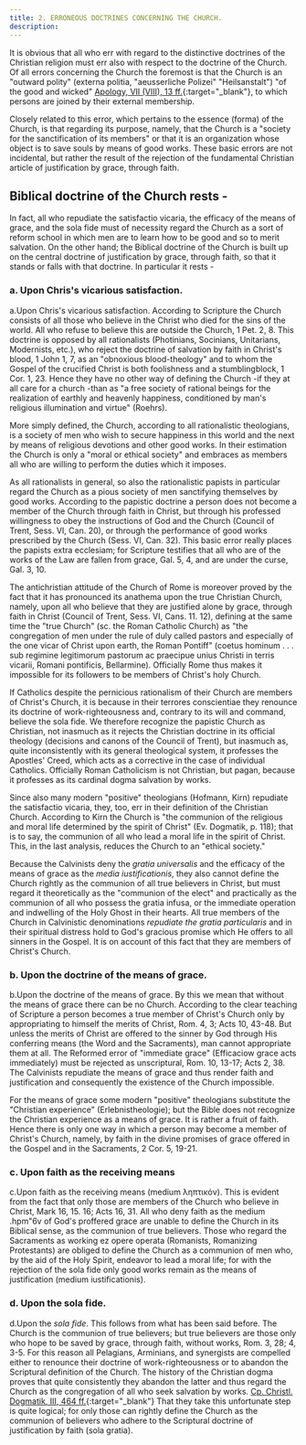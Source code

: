 ```yaml
---
title: 2. ERRONEOUS DOCTRINES CONCERNING THE CHURCH.
description: 
---
```


It is obvious that all who err with regard to the distinctive doctrines of the Christian religion must err also with respect to the doctrine of the Church. Of all errors concerning the Church the foremost is that the Church is an "outward polity" (externa politia, "aeusserliche Polizei" "Heilsanstalt") "of the good and wicked" [Apology, VII (VIII), 13 ff.](https://boc.confident.faith/ap-vii-0013){:target="_blank"}, to which persons are joined by their external membership.

Closely related to this error, which pertains to the essence (forma) of the Church, is that regarding its purpose, namely, that the Church is a "society for the sanctification of its members" or that it is an organization whose object is to save souls by means of good works. These basic errors are not incidental, but rather the result of the rejection of the fundamental Christian article of justification by grace, through faith.

## Biblical doctrine of the Church rests - 
In fact, all who repudiate the satisfactio vicaria, the efficacy of the means of grace, and the sola fide must of necessity regard the Church as a sort of reform school in which men are to learn how to be good and so to merit salvation. On the other hand; the Biblical doctrine of the Church is built up on the central doctrine of justification by grace, through faith, so that it stands or falls with that doctrine. In particular it rests - 

### a. Upon Chris's vicarious satisfaction.
a.Upon Chris's vicarious satisfaction. According to Scripture the Church consists of all those who believe in the Christ who died for the sins of the world. All who refuse to believe this are outside the Church, 1 Pet. 2, 8. This doctrine is opposed by all rationalists (Photinians, Socinians, Unitarians, Modernists, etc.), who reject the doctrine of salvation by faith in Christ's blood, 1 John 1, 7, as an "obnoxious blood-theology" and to whom the Gospel of the crucified Christ is both foolishness and a stumblingblock, 1 Cor. 1, 23. Hence they have no other way of defining the Church -if they at all care for a church -than as "a free society of rational beings for the realization of earthly and heavenly happiness, conditioned by man's religious illumination and virtue" (Roehrs).

More simply defined, the Church, according to all rationalistic theologians, is a society of men who wish to secure happiness in this world and the next by means of religious devotions and other good works. In their estimation the Church is only a "moral or ethical society" and embraces as members all who are willing to perform the duties which it imposes.

As all rationalists in general, so also the rationalistic papists in particular regard the Church as a pious society of men sanctifying themselves by good works. According to the papistic doctrine a person does not become a member of the Church through faith in Christ, but through his professed willingness to obey the instructions of God and the Church (Council of Trent, Sess. VI, Can. 20), or through the performance of good works prescribed by the Church (Sess. VI, Can. 32). This basic error really places the papists extra ecclesiam; for Scripture testifies that all who are of the works of the Law are fallen from grace, Gal. 5, 4, and are under the curse, Gal. 3, 10.

The antichristian attitude of the Church of Rome is moreover proved by the fact that it has pronounced its anathema upon the true Christian Church, namely, upon all who believe that they are justified alone by grace, through faith in Christ (Council of Trent, Sess. VI, Cans. 11. 12), defining at the same time the "true Church" (sc. the Roman Catholic Church) as "the congregation of men under the rule of duly called pastors and especially of the one vicar of Christ upon earth, the Roman Pontiff" (coetus hominum . . . sub regimine legitimorum pastorum ac praecipue unius Christi in terris vicarii, Romani pontificis, Bellarmine). Officially Rome thus makes it impossible for its followers to be members of Christ's holy Church.

If Catholics despite the pernicious rationalism of their Church are members of Christ's Church, it is because in their terrores conscientiae they renounce its doctrine of work-righteousness and, contrary to its will and command, believe the sola fide. We therefore recognize the papistic Church as Christian, not inasmuch as it rejects the Christian doctrine in its official theology (decisions and canons of the Council of Trent), but inasmuch as, quite inconsistently with its general theological system, it professes the Apostles' Creed, which acts as a corrective in the case of individual Catholics. Officially Roman Catholicism is not Christian, but pagan, because it professes as its cardinal dogma salvation by works.

Since also many modern "positive" theologians (Hofmann, Kirn) repudiate the satisfactio vicaria, they, too, err in their definition of the Christian Church. According to Kirn the Church is "the communion of the religious and moral life determined by the spirit of Christ" (Ev. Dogmatik, p. 118); that is to say, the communion of all who lead a moral life in the spirit of Christ. This, in the last analysis, reduces the Church to an "ethical society."

Because the Calvinists deny the _gratia universalis_ and the efficacy of the means of grace as the _media iustificationis_, they also cannot define the Church rightly as the communion of all true believers in Christ, but must regard it theoretically as the "communion of the elect" and practically as the communion of all who possess the gratia infusa, or the immediate operation and indwelling of the Holy Ghost in their hearts. All true members of the Church in Calvinistic denominations _repudiate the gratia particularis_ and in their spiritual distress hold to God's gracious promise which He offers to all sinners in the Gospel. It is on account of this fact that they are members of Christ's Church.

### b. Upon the doctrine of the means of grace.
b.Upon the doctrine of the means of grace. By this we mean that without the means of grace there can be no Church. According to the clear teaching of Scripture a person becomes a true member of Christ's Church only by appropriating to himself the merits of Christ, Rom. 4, 3; Acts 10, 43-48. But unless the merits of Christ are offered to the sinner by God through His conferring means (the Word and the Sacraments), man cannot appropriate them at all. The Reformed error of "immediate grace" (Efficaciow grace acts immediately) must be rejected as unscriptural, Rom. 10, 13-17; Acts 2, 38. The Calvinists repudiate the means of grace and thus render faith and justification and consequently the existence of the Church impossible.

For the means of grace some modern "positive" theologians substitute the "Christian experience" (Erlebnistheologie); but the Bible does not recognize the Christian experience as a means of grace. It is rather a fruit of faith. Hence there is only one way in which a person may become a member of Christ's Church, namely, by faith in the divine promises of grace offered in the Gospel and in the Sacraments, 2 Cor. 5, 19-21.

### c. Upon faith as the receiving means
c.Upon faith as the receiving means (medium ληπτικόν). This is evident from the fact that only those are members of the Church who believe in Christ, Mark 16, 15. 16; Acts 16, 31. All who deny faith as the medium .hpm"6v of God's proffered grace are unable to define the Church in its Biblical sense, as the communion of true believers. Those who regard the Sacraments as working ez opere operata (Romanists, Romanizing Protestants) are obliged to define the Church as a communion of men who, by the aid of the Holy Spirit, endeavor to lead a moral life; for with the rejection of the sola fide only good works remain as the means of justification (medium iustificationis).

### d. Upon the sola fide.
d.Upon the _sola fide_. This follows from what has been said before. The Church is the communion of true believers; but true believers are those only who hope to be saved by grace, through faith, without works, Rom. 3, 28; 4, 3-5. For this reason all Pelagians, Arminians, and synergists are compelled either to renounce their doctrine of work-righteousness or to abandon the Scriptural definition of the Church. The history of the Christian dogma proves that quite consistently they abandon the latter and thus regard the Church as the congregation of all who seek salvation by works. [Cp. Christl. Dogmatik, III, 464 ff.](https://archive.org/details/cdk-vol-3-deep-l-en-corrected-2023-11-28-no-shading/page/463/mode/2up){:target="_blank"} That they take this unfortunate step is quite logical; for only those can rightly define the Church as the communion of believers who adhere to the Scriptural doctrine of justification by faith (sola gratia).